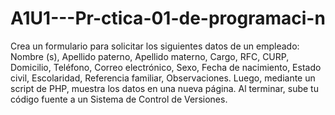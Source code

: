 # A1U1---Pr-ctica-01-de-programaci-n
Crea un formulario para solicitar los siguientes datos de un empleado:  Nombre (s), Apellido paterno, Apellido materno, Cargo, RFC, CURP, Domicilio, Teléfono, Correo electrónico, Sexo, Fecha de nacimiento, Estado civil, Escolaridad, Referencia familiar, Observaciones.  Luego, mediante un script de PHP, muestra los datos en una nueva página. Al terminar, sube tu código fuente a un Sistema de Control de Versiones.
